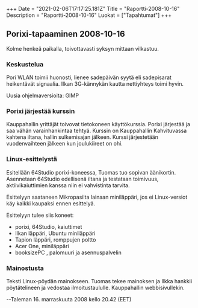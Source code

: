 +++
Date = "2021-02-06T17:17:25.181Z"
Title = "Raportti-2008-10-16"
Description = "Raportti-2008-10-16"
Luokat = ["Tapahtumat"]
+++

Porixi-tapaaminen 2008-10-16
----------------------------

Kolme henkeä paikalla, toivottavasti syksyn mittaan vilkastuu.

### Keskustelua

Pori WLAN toimii huonosti, lienee sadepäivän syytä eli sadepisarat
heikentävät signaalia. Ilkan 3G-kännykän kautta nettiyhteys toimi hyvin.

Uusia ohjelmaversioita: GIMP

### Porixi järjestää kurssin

Kauppahallin yrittäjät toivovat tietokoneen käyttökurssia. Porixi
järjestää ja saa vähän varainhankintaa tehtyä. Kurssin on Kauppahallin
Kahvituvassa kahtena iltana, hallin sulkemisajan jälkeen. Kurssi
järjestetään vuodenvaihteen jälkeen kun joulukiireet on ohi.

### Linux-esittelystä

Esitellään 64Studio porixi-koneessa, Tuomas tuo sopivan äänikortin.
Asennetaan 64Studio edellisenä iltana ja testataan toimivuus,
aktiivikaiuttimien kanssa niin ei vahvistinta tarvita.

Esittelyyn saataneen Mikropasilta lainaan miniläppäri, jos ei
Linux-versiot käy kaikki kaupaksi ennen esittelyä.

Esittelyyn tulee siis koneet:

-   porixi, 64Studio, kaiuttimet
-   Ilkan läppäri, Ubuntu miniläppäri
-   Tapion läppäri, romppujen poltto
-   Acer One, miniläppäri
-   booksizePC , palomuuri ja asennuspalvelin

### Mainostusta

Teksti Linux-pöydän mainokseen. Tuomas tekee mainoksen ja Ilkka hankkii
pöytätelineen ja vedostaa ilmoitustaululle. Kauppahallin
webbisivullekin.

--Taleman 16. marraskuuta 2008 kello 20.42 (EET)


